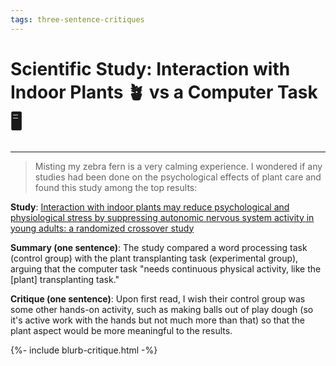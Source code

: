 ```yaml
---
tags: three-sentence-critiques
---
```


# Scientific Study: Interaction with Indoor Plants 🪴 vs a Computer Task 🖥️
---

> Misting my zebra fern is a very calming experience. I wondered if any studies had been done on the psychological effects of plant care and found this study among the top results: 

**Study**: [Interaction with indoor plants may reduce psychological and physiological stress by suppressing autonomic nervous system activity in young adults: a randomized crossover study](https://pmc.ncbi.nlm.nih.gov/articles/PMC4419447/)

**Summary (one sentence)**: The study compared a word processing task (control group) with the plant transplanting task (experimental group), arguing that the computer task "needs continuous physical activity, like the \[plant\] transplanting task." 

**Critique (one sentence)**: Upon first read, I wish their control group was some other hands-on activity, such as making balls out of play dough (so it's active work with the hands but not much more than that) so that the plant aspect would be more meaningful to the results.  

{%- include blurb-critique.html -%}
